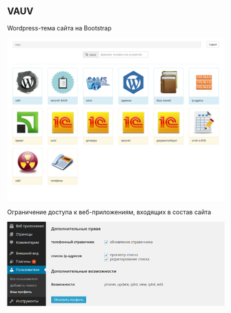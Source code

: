 ## VAUV

Wordpress-тема сайта на Bootstrap

![](../../vauv/screenshot.png)

Ограничение доступа к веб-приложениям, входящих в состав сайта

![](vauv_access.png)
